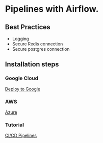 # Pipelines with Airflow.
## Best Practices
* Logging
* Secure Redis connection
* Secure postgres connection

## Installation steps
### Google Cloud
[Deploy to Google ](https://cloud.google.com/run/docs/quickstarts/build-and-deploy/deploy-python-service)
### AWS
[Azure](https://learn.microsoft.com/en-us/azure/devops/pipelines/ecosystems/python-webapp?view=azure-devops)
### Tutorial
[CI/CD Pipelines](https://towardsdatascience.com/building-a-simple-etl-pipeline-with-python-and-google-cloud-platform-6fde1fc683d5)


